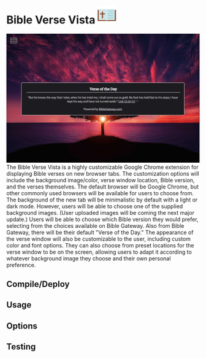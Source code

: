 # Bible Verse Vista ![screenshot](media/icon48.png)  
![screenshot](media/ss1.png)
The Bible Verse Vista is a highly customizable Google Chrome extension for displaying Bible verses on new browser tabs. The customization options will include the background image/color, verse window location, Bible version, and the verses themselves. The default browser will be Google Chrome, but other commonly used browsers will be available for users to choose from. The background of the new tab will be minimalistic by default with a light or dark mode. However, users will be able to choose one of the supplied background images. (User uploaded images will be coming the next major update.) Users will be able to choose which Bible version they would prefer, selecting from the choices available on Bible Gateway. Also from Bible Gateway, there will be their default "Verse of the Day." The appearance of the verse window will also be customizable to the user, including custom color and font options. They can also choose from preset locations for the verse window to be on the screen, allowing users to adapt it according to whatever background image they choose and their own personal preference.

## Compile/Deploy

## Usage

## Options

## Testing

